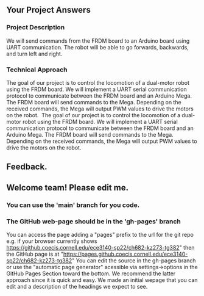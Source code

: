 ## Your Project Answers

### Project Description

We will send commands from the FRDM board to an Arduino board using UART communication. The robot will be able to go forwards, backwards, and turn left and right.
### Technical Approach

The goal of our project is to control the locomotion of a dual-motor robot using the FRDM board. We will implement a UART serial communication protocol to communicate between the FRDM board and an Arduino Mega. The FRDM board will send commands to the Mega. Depending on the received commands, the Mega will output PWM values to drive the motors on the robot. 
The goal of our project is to control the locomotion of a dual-motor robot using the FRDM board. We will implement a UART serial communication protocol to communicate between the FRDM board and an Arduino Mega. The FRDM board will send commands to the Mega. Depending on the received commands, the Mega will output PWM values to drive the motors on the robot. 

## Feedback.

## Welcome team! Please edit me.
### You can use the 'main' branch for you code.
### The GitHub web-page should be in the 'gh-pages' branch
You can access the page adding a "pages" prefix to the url for the git repo e.g. if your browser currently shows https://github.coecis.cornell.edu/ece3140-sp22/ch682-kz273-tg382" then the GitHub page is at "https://pages.github.coecis.cornell.edu/ece3140-sp22/ch682-kz273-tg382" You can edit the source in the gh-pages branch or use the "automatic page generator" acessible via settings->options in the GitHub Pages Section toward the bottom. We recommend the latter approach since it is quick and easy. We made an initial wepage that you can edit and a description of the headings we expect to see.
